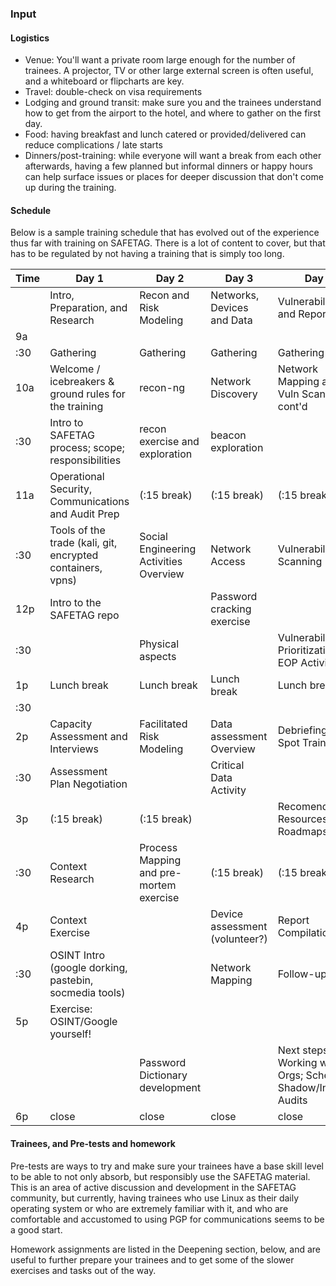 ### Input


#### Logistics ####

* Venue: You'll want a private room large enough for the number of trainees.  A projector, TV or other large external screen is often useful, and a whiteboard or flipcharts are key.
* Travel: double-check on visa requirements 
* Lodging and ground transit: make sure you and the trainees understand how to get from the airport to the hotel, and where to gather on the first day.
* Food: having breakfast and lunch catered or provided/delivered can reduce complications / late starts
* Dinners/post-training: while everyone will want a break from each other afterwards, having a few planned but informal dinners or happy hours can help surface issues or places for deeper discussion that don't come up during the training.

#### Schedule ####

Below is a sample training schedule that has evolved out of the experience thus far with training on SAFETAG.  There is a lot of content to cover, but that has to be regulated by not having a training that is simply too long.

| Time 	| Day 1 	| Day 2 	| Day 3 	| Day 4 	|  	|
|-----	|------------------------------------------------------------	|-----------------------------------------	|--------------------------------	|-----------------------------------------------------------------	|---	|
|  	| Intro, Preparation, and Research  	| Recon and Risk Modeling 	| Networks, Devices and Data 	| Vulnerabilties and Reporting 	|  	|
| 9a 	|  	|  	|  	|  	|  	|
| :30 	| Gathering 	| Gathering 	| Gathering 	| Gathering 	|  	|
| 10a 	| Welcome / icebreakers & ground rules for the training 	| recon-ng 	| Network Discovery 	| Network Mapping and Vuln Scanning, cont'd 	|  	|
| :30 	| Intro to SAFETAG process; scope; responsibilities 	| recon exercise and exploration 	| beacon exploration 	|  	|  	|
| 11a 	| Operational Security, Communications and Audit Prep 	| (:15 break) 	| (:15 break) 	| (:15 break) 	|  	|
| :30 	| Tools of the trade (kali, git, encrypted containers, vpns) 	| Social Engineering Activities Overview 	| Network Access 	| Vulnerability Scanning 	|  	|
| 12p 	| Intro to the SAFETAG repo 	|  	| Password cracking exercise 	|  	|  	|
| :30 	|  	| Physical aspects 	|  	| Vulnerability Prioritization; EOP Activity? 	|  	|
| 1p 	| Lunch break 	| Lunch break 	| Lunch break 	| Lunch break 	|  	|
| :30 	|  	|  	|  	|  	|  	|
| 2p 	| Capacity Assessment and Interviews 	| Facilitated Risk Modeling 	| Data assessment Overview 	| Debriefing and Spot Training 	|  	|
| :30 	| Assessment Plan Negotiation 	|  	|  Critical Data Activity 	|  	|  	|
| 3p 	| (:15 break) 	| (:15 break) 	|  	| Recomendations, Resources, Roadmaps 	|  	|
| :30 	| Context Research 	| Process Mapping and pre-mortem exercise 	| (:15 break) 	| (:15 break) 	|  	|
| 4p 	| Context Exercise 	|  	| Device assessment (volunteer?) 	| Report Compilation 	|  	|
| :30 	| OSINT Intro (google dorking, pastebin, socmedia tools) 	|  	| Network Mapping 	| Follow-up 	|  	|
| 5p 	| Exercise: OSINT/Google yourself! 	|  	|  	|  	|  	|
|  	|  	| Password Dictionary development 	|  	| Next steps: Working with Orgs; Scheduling Shadow/Indept. Audits 	|  	|
| 6p 	| close 	| close 	| close 	| close 	|  	| 
#### Trainees,  and Pre-tests and homework ####

Pre-tests are ways to try and make sure your trainees have a base skill level to be able to not only absorb, but responsibly use the SAFETAG material.  This is an area of active discussion and development in the SAFETAG community, but currently, having trainees who use Linux as their daily operating system or who are extremely familiar with it, and who are comfortable and accustomed to using PGP for communications seems to be a good start.

Homework assignments are listed in the Deepening section, below, and are useful to further prepare your trainees and to get some of the slower exercises and tasks out of the way.